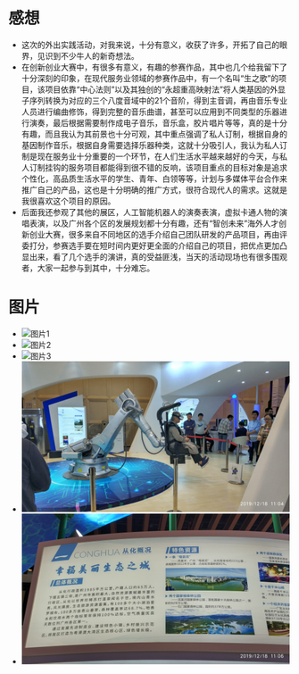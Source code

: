 # 感想
- 这次的外出实践活动，对我来说，十分有意义，收获了许多，开拓了自己的眼界，见识到不少牛人的新奇想法。
- 在创新创业大赛中，有很多有意义，有趣的参赛作品，其中也几个给我留下了十分深刻的印象，在现代服务业领域的参赛作品中，有一个名叫“生之歌”的项目，该项目依靠“中心法则”以及其独创的“永超重高映射法”将人类基因的外显子序列转换为对应的三个八度音域中的21个音阶，得到主音调，再由音乐专业人员进行编曲修饰，得到完整的音乐曲谱，甚至可以应用到不同类型的乐器进行演奏，最后根据需要制作成电子音乐，音乐盒，胶片唱片等等，真的是十分有趣，而且我认为其前景也十分可观，其中重点强调了私人订制，根据自身的基因制作音乐，根据自身需要选择乐器种类，这就十分吸引人，我认为私人订制是现在服务业十分重要的一个环节，在人们生活水平越来越好的今天，与私人订制挂钩的服务项目都能得到很不错的反响，该项目重点的目标对象是追求个性化，高品质生活水平的学生、青年、白领等等，计划与多媒体平台合作来推广自己的产品，这也是十分明确的推广方式，很符合现代人的需求。这就是我很喜欢这个项目的原因。
- 后面我还参观了其他的展区，人工智能机器人的演奏表演，虚拟卡通人物的演唱表演，以及广州各个区的发展规划都十分有趣，还有“智创未来”海外人才创新创业大赛，很多来自不同地区的选手介绍自己团队研发的产品项目，再由评委打分，参赛选手要在短时间内更好更全面的介绍自己的项目，把优点更加凸显出来，看了几个选手的演讲，真的受益匪浅，当天的活动现场也有很多围观者，大家一起参与到其中，十分难忘。

# 图片
- ![图片1](https://github.com/Hinata013/053api-/blob/master/e.jpg)
- ![图片2](https://github.com/Hinata013/053api-/blob/master/y.jpg)
- ![图片3](https://github.com/Hinata013/053api-/blob/master/q.jpg)
- ![图片4](https://github.com/Hinata013/053api-/blob/master/w.jpg)
- ![图片5](https://github.com/Hinata013/053api-/blob/master/r.jpg)

